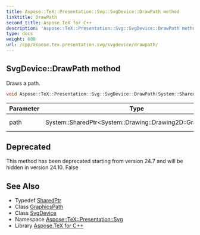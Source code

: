 ```yaml
---
title: Aspose::TeX::Presentation::Svg::SvgDevice::DrawPath method
linktitle: DrawPath
second_title: Aspose.TeX for C++
description: 'Aspose::TeX::Presentation::Svg::SvgDevice::DrawPath method. Draws a path in C++.'
type: docs
weight: 600
url: /cpp/aspose.tex.presentation.svg/svgdevice/drawpath/
---
```

## SvgDevice::DrawPath method


Draws a path.

```cpp
void Aspose::TeX::Presentation::Svg::SvgDevice::DrawPath(System::SharedPtr<System::Drawing::Drawing2D::GraphicsPath> path) override
```


| Parameter | Type | Description |
| --- | --- | --- |
| path | System::SharedPtr\<System::Drawing::Drawing2D::GraphicsPath\> | A path to draw. |

## Deprecated
This method has been deprecated starting from version 24.7 and will be hidden in version 24.10. False 

## See Also

* Typedef [SharedPtr](../../../system/sharedptr/)
* Class [GraphicsPath](../../../system.drawing.drawing2d/graphicspath/)
* Class [SvgDevice](../)
* Namespace [Aspose::TeX::Presentation::Svg](../../)
* Library [Aspose.TeX for C++](../../../)
